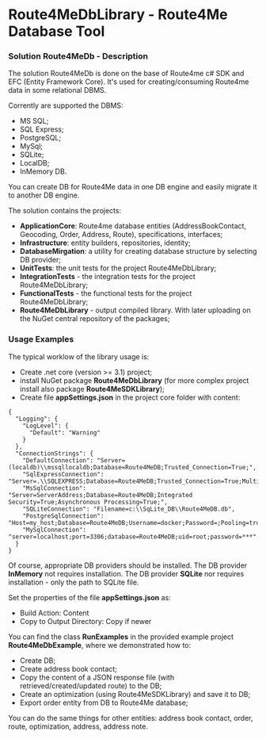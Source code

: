 # Route4MeDbLibrary - Route4Me Database Tool


### Solution Route4MeDb - Description  

The solution Route4MeDb is done on the base of Route4me c# SDK and EFC (Entity Framework Core). It's used for creating/consuming Route4me data in some relational DBMS.

Corrently  are supported the DBMS:  
- MS SQL;
- SQL Express;
- PostgreSQL;
- MySql;
- SQLite;
- LocalDB;
- InMemory DB.

You can create DB for Route4Me data in one DB engine and easily migrate it to another DB engine.

The solution contains the projects:

- **ApplicationCore**: Route4me database entities (AddressBookContact, Geocoding, Order, Address, Route), specifications, interfaces;  
- **Infrastructure**: entity builders, repositories, identity;
- **DatabaseMirgation**: a utility for creating database structure by selecting DB provider;
- **UnitTests**: the unit tests for the project Route4MeDbLibrary;
- **IntegrationTests** - the integration tests for the project Route4MeDbLibrary; 
- **FunctionalTests** - the functional tests for the project Route4MeDbLibrary; 
- **Route4MeDbLibrary** - output compiled library. With later uploading on the NuGet central repository of the packages;

### Usage Examples 
The typical worklow of the library usage is:  
- Create .net core (version >= 3.1) project; 
- install NuGet package **Route4MeDbLibrary** (for more complex project install also package **Route4MeSDKLibrary**);
- Create file **appSettings.json** in the project core folder with content:
```
{
  "Logging": {
    "LogLevel": {
      "Default": "Warning"
    }
  },
  "ConnectionStrings": {
    "DefaultConnection": "Server=(localdb)\\mssqllocaldb;Database=Route4MeDB;Trusted_Connection=True;",
    "SqlExpressConnection": "Server=.\\SQLEXPRESS;Database=Route4MeDB;Trusted_Connection=True;MultipleActiveResultSets=true",
    "MsSqlConnection": "Server=ServerAddress;Database=Route4MeDB;Integrated Security=True;Asynchronous Processing=True;",
    "SQLiteConnection": "Filename=c:\\SqLite_DB\\Route4MeDB.db",
    "PostgreSqlConnection": "Host=my_host;Database=Route4MeDB;Username=docker;Password=;Pooling=true;",
    "MySqlConnection": "server=localhost;port=3306;database=Route4MeDB;uid=root;password=***"
  }
}
``` 
Of course, appropriate DB providers should be installed. 
The DB provider **InMemory** not requires installation.
The DB provider **SQLite** nor requires installation - only the path to SQLite file.

Set the properties of the file **appSettings.json** as:
- Build Action: Content
- Copy to Output Directory: Copy if newer 

You can find the class **RunExamples** in the provided example project **Route4MeDbExample**, where we demonstrated how to:
- Create DB;
- Create address book contact;
- Copy the content of a JSON response file (with retrieved/created/updated route) to the DB;
- Create an optimization (using Route4MeSDKLibrary) and save it to DB;
- Export order entity from DB to Route4Me database;

You can do the same things for other entities: address book contact, order, route, optimization, address, address note.

